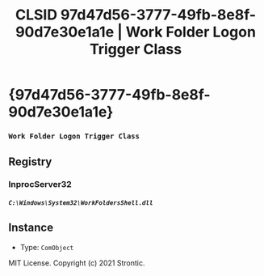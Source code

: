 ﻿---
title: "CLSID 97d47d56-3777-49fb-8e8f-90d7e30e1a1e | Work Folder Logon Trigger Class"
excerpt: What is COM-Object CLSID 97d47d56-3777-49fb-8e8f-90d7e30e1a1e?
---

# {97d47d56-3777-49fb-8e8f-90d7e30e1a1e}

### `Work Folder Logon Trigger Class`

## Registry


### InprocServer32

##### `C:\Windows\System32\WorkFoldersShell.dll`

## Instance

* Type: `ComObject`

MIT License. Copyright (c) 2021 Strontic.


